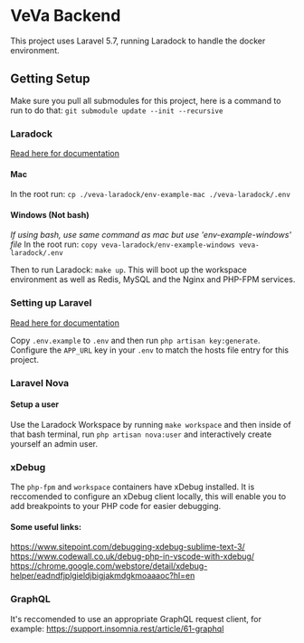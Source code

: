 # VeVa Backend

This project uses Laravel 5.7, running Laradock to handle the docker environment.

## Getting Setup

Make sure you pull all submodules for this project, here is a command to run to do that: `git submodule update --init --recursive`

### Laradock
	
[Read here for documentation](https://laradock.io/documentation)

#### Mac
In the root run: `cp ./veva-laradock/env-example-mac ./veva-laradock/.env`

#### Windows (Not bash)
_If using bash, use same command as mac but use 'env-example-windows' file_
In the root run: `copy veva-laradock/env-example-windows veva-laradock/.env`

Then to run Laradock: `make up`. This will boot up the workspace environment as well as Redis, MySQL and the Nginx and PHP-FPM services.


### Setting up Laravel

[Read here for documentation](https://laravel.com/docs/5.7/installation)

Copy `.env.example` to `.env` and then run `php artisan key:generate`. Configure the `APP_URL` key in your `.env` to match the hosts file entry for this project.

### Laravel Nova

#### Setup a user
Use the Laradock Workspace by running `make workspace` and then inside of that bash terminal, run `php artisan nova:user` and interactively create yourself an admin user.

### xDebug

The `php-fpm` and `workspace` containers have xDebug installed. It is reccomended to configure an xDebug client locally, this will enable you to add breakpoints to your PHP code for easier debugging.

#### Some useful links:
https://www.sitepoint.com/debugging-xdebug-sublime-text-3/
https://www.codewall.co.uk/debug-php-in-vscode-with-xdebug/
https://chrome.google.com/webstore/detail/xdebug-helper/eadndfjplgieldjbigjakmdgkmoaaaoc?hl=en

### GraphQL

It's reccomended to use an appropriate GraphQL request client, for example: https://support.insomnia.rest/article/61-graphql
